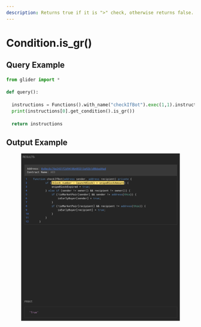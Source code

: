 ```yaml
---
description: Returns true if it is ">" check, otherwise returns false.
---
```


# Condition.is\_gr()

## Query Example

```python
from glider import *

def query():

  instructions = Functions().with_name("checkIfBot").exec(1,1).instructions().if_instructions().exec(1)
  print(instructions[0].get_condition().is_gr())

  return instructions
```

## Output Example

<figure><img src="../../../../.gitbook/assets/image (218).png" alt=""><figcaption></figcaption></figure>
